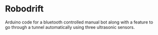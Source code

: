 # Robodrift
Arduino code for a bluetooth controlled manual bot along with a feature to go through a tunnel automatically using three ultrasonic sensors.
